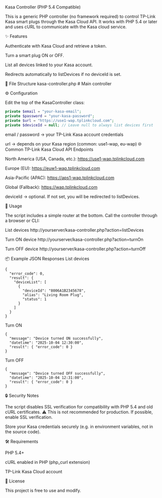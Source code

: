 Kasa Controller (PHP 5.4 Compatible)

This is a generic PHP controller (no framework required) to control TP-Link Kasa smart plugs through the Kasa Cloud API.
It works with PHP 5.4 or later and uses cURL to communicate with the Kasa cloud service.

✨ Features

Authenticate with Kasa Cloud and retrieve a token.

Turn a smart plug ON or OFF.

List all devices linked to your Kasa account.

Redirects automatically to listDevices if no deviceId is set.

📂 File Structure
kasa-controller.php   # Main controller

⚙️ Configuration

Edit the top of the KasaController class:
```php
private $email = "your-kasa-email";
private $password = "your-kasa-password";
private $url = "https://use1-wap.tplinkcloud.com"; 
private $deviceId = null; // Leave null to always list devices first
```
email / password → your TP-Link Kasa account credentials

url → depends on your Kasa region (common: use1-wap, eu-wap)
🌐 Common TP-Link Kasa Cloud API Endpoints

North America (USA, Canada, etc.):
https://use1-wap.tplinkcloud.com

Europe (EU):
https://euw1-wap.tplinkcloud.com

Asia-Pacific (APAC):
https://aps1-wap.tplinkcloud.com

Global (Fallback):
https://wap.tplinkcloud.com

deviceId → optional. If not set, you will be redirected to listDevices.

🚀 Usage

The script includes a simple router at the bottom.
Call the controller through a browser or CLI:

List devices
http://yourserver/kasa-controller.php?action=listDevices

Turn ON device
http://yourserver/kasa-controller.php?action=turnOn

Turn OFF device
http://yourserver/kasa-controller.php?action=turnOff

📦 Example JSON Responses
List devices
```
{
  "error_code": 0,
  "result": {
    "deviceList": [
      {
        "deviceId": "8006A1B2345678",
        "alias": "Living Room Plug",
        "status": 1
      }
    ]
  }
}
```
Turn ON
```
{
  "message": "Device turned ON successfully",
  "datetime": "2025-10-04 12:30:00",
  "result": { "error_code": 0 }
}
```
Turn OFF
```
{
  "message": "Device turned OFF successfully",
  "datetime": "2025-10-04 12:31:00",
  "result": { "error_code": 0 }
}
```
🔒 Security Notes

The script disables SSL verification for compatibility with PHP 5.4 and old cURL certificates.
⚠️ This is not recommended for production. If possible, enable SSL verification.

Store your Kasa credentials securely (e.g. in environment variables, not in the source code).

🛠 Requirements

PHP 5.4+

cURL enabled in PHP (php_curl extension)

TP-Link Kasa Cloud account

📖 License

This project is free to use and modify.
